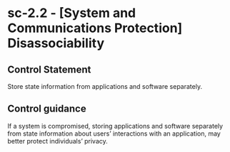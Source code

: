 # sc-2.2 - \[System and Communications Protection\] Disassociability

## Control Statement

Store state information from applications and software separately.

## Control guidance

If a system is compromised, storing applications and software separately from state information about users’ interactions with an application, may better protect individuals’ privacy.
